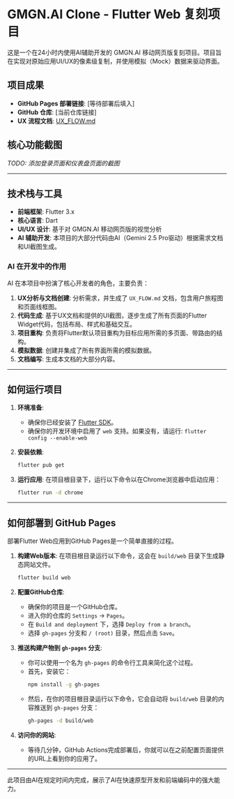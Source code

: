 # GMGN.AI Clone - Flutter Web 复刻项目

这是一个在24小时内使用AI辅助开发的 GMGN.AI 移动网页版复刻项目。项目旨在实现对原始应用UI/UX的像素级复制，并使用模拟（Mock）数据来驱动界面。

## 项目成果

- **GitHub Pages 部署链接**: [等待部署后填入]
- **GitHub 仓库**: [当前仓库链接]
- **UX 流程文档**: [UX_FLOW.md](./UX_FLOW.md)

## 核心功能截图

*TODO: 添加登录页面和仪表盘页面的截图*

---

## 技术栈与工具

- **前端框架**: Flutter 3.x
- **核心语言**: Dart
- **UI/UX 设计**: 基于对 GMGN.AI 移动网页版的视觉分析
- **AI 辅助开发**: 本项目的大部分代码由AI（Gemini 2.5 Pro驱动）根据需求文档和UI截图生成。

### AI 在开发中的作用

AI 在本项目中扮演了核心开发者的角色，主要负责：
1.  **UX分析与文档创建**: 分析需求，并生成了 `UX_FLOW.md` 文档，包含用户旅程图和页面线框图。
2.  **代码生成**: 基于UX文档和提供的UI截图，逐步生成了所有页面的Flutter Widget代码，包括布局、样式和基础交互。
3.  **项目重构**: 负责将Flutter默认项目重构为目标应用所需的多页面、带路由的结构。
4.  **模拟数据**: 创建并集成了所有界面所需的模拟数据。
5.  **文档编写**: 生成本文档的大部分内容。

---

## 如何运行项目

1.  **环境准备**:
    - 确保你已经安装了 [Flutter SDK](https://docs.flutter.dev/get-started/install)。
    - 确保你的开发环境中启用了 `web` 支持。如果没有，请运行: `flutter config --enable-web`

2.  **安装依赖**:
    ```bash
    flutter pub get
    ```

3.  **运行应用**:
    在项目根目录下，运行以下命令以在Chrome浏览器中启动应用：
    ```bash
    flutter run -d chrome
    ```

---

## 如何部署到 GitHub Pages

部署Flutter Web应用到GitHub Pages是一个简单直接的过程。

1.  **构建Web版本**:
    在项目根目录运行以下命令，这会在 `build/web` 目录下生成静态网站文件。
    ```bash
    flutter build web
    ```

2.  **配置GitHub仓库**:
    - 确保你的项目是一个GitHub仓库。
    - 进入你的仓库的 `Settings` -> `Pages`。
    - 在 `Build and deployment` 下，选择 `Deploy from a branch`。
    - 选择 `gh-pages` 分支和 `/ (root)` 目录，然后点击 `Save`。

3.  **推送构建产物到 `gh-pages` 分支**:
    - 你可以使用一个名为 `gh-pages` 的命令行工具来简化这个过程。
    - 首先，安装它：
      ```bash
      npm install -g gh-pages
      ```
    - 然后，在你的项目根目录运行以下命令，它会自动将 `build/web` 目录的内容推送到 `gh-pages` 分支：
      ```bash
      gh-pages -d build/web
      ```

4.  **访问你的网站**:
    - 等待几分钟，GitHub Actions完成部署后，你就可以在之前配置页面提供的URL上看到你的应用了。

---
此项目由AI在规定时间内完成，展示了AI在快速原型开发和前端编码中的强大能力。
